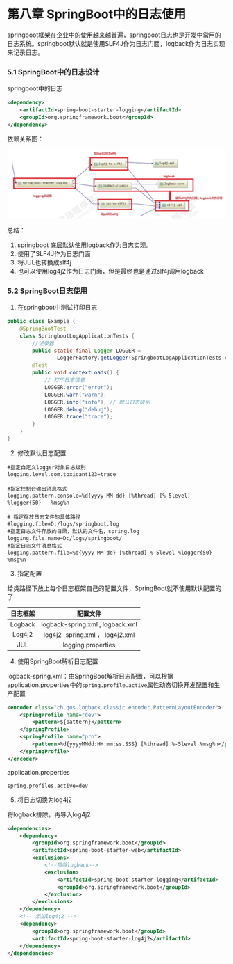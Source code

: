 # 第八章 SpringBoot中的日志使用

springboot框架在企业中的使用越来越普遍，springboot日志也是开发中常用的日志系统。springboot默认就是使用SLF4J作为日志门面，logback作为日志实现来记录日志。

### 5.1 SpringBoot中的日志设计

springboot中的日志

```xml
<dependency>
    <artifactId>spring-boot-starter-logging</artifactId>
    <groupId>org.springframework.boot</groupId>
</dependency>
```

依赖关系图：

![img.png](picture/img.png)

总结：
1. springboot 底层默认使用logback作为日志实现。
2. 使用了SLF4J作为日志门面
3. 将JUL也转换成slf4j
4. 也可以使用log4j2作为日志门面，但是最终也是通过slf4j调用logback

### 5.2 SpringBoot日志使用

1. 在springboot中测试打印日志

```java
public class Example {
    @SpringBootTest
    class SpringbootLogApplicationTests {
        //记录器
        public static final Logger LOGGER =
                LoggerFactory.getLogger(SpringbootLogApplicationTests.class);
        @Test
        public void contextLoads() {
            // 打印日志信息
            LOGGER.error("error");
            LOGGER.warn("warn");
            LOGGER.info("info"); // 默认日志级别
            LOGGER.debug("debug");
            LOGGER.trace("trace");
        }
    }
}
```

2. 修改默认日志配置

```properties
#指定自定义logger对象日志级别
logging.level.com.toxicant123=trace

#指定控制台输出消息格式
logging.pattern.console=%d{yyyy-MM-dd} [%thread] [%-5level] %logger{50} - %msg%n

# 指定存放日志文件的具体路径
#logging.file=D:/logs/springboot.log
#指定日志文件存放的目录，默认的文件名，spring.log
logging.file.name=D:/logs/springboot/
#指定日志文件消息格式
logging.pattern.file=%d{yyyy-MM-dd} [%thread] %-5level %logger{50} - %msg%n
```

3. 指定配置

给类路径下放上每个日志框架自己的配置文件，SpringBoot就不使用默认配置的了

|   日志框架    | 配置文件  |
|:-----:|:-----:|
|    Logback   | logback-spring.xml , logback.xml      |
|   Log4j2    |  log4j2-spring.xml ， log4j2.xml     |
|    JUL    | logging.properties      |

4. 使用SpringBoot解析日志配置

logback-spring.xml：由SpringBoot解析日志配置，可以根据application.properties中的`spring.profile.active`属性动态切换开发配置和生产配置

```xml
<encoder class="ch.qos.logback.classic.encoder.PatternLayoutEncoder">
    <springProfile name="dev">
        <pattern>${pattern}</pattern>
    </springProfile>
    <springProfile name="pro">
        <pattern>%d{yyyyMMdd:HH:mm:ss.SSS} [%thread] %-5level %msg%n</pattern>
    </springProfile>
</encoder>
```

application.properties

```properties
spring.profiles.active=dev
```

5. 将日志切换为log4j2

将logback排除，再导入log4j2

```xml
<dependencies>
    <dependency>
        <groupId>org.springframework.boot</groupId>
        <artifactId>spring-boot-starter-web</artifactId>
        <exclusions>
            <!--排除logback-->
            <exclusion>
                <artifactId>spring-boot-starter-logging</artifactId>
                <groupId>org.springframework.boot</groupId>
            </exclusion>
        </exclusions>
    </dependency>
    <!-- 添加log4j2 -->
    <dependency>
        <groupId>org.springframework.boot</groupId>
        <artifactId>spring-boot-starter-log4j2</artifactId>
    </dependency>
</dependencies>
```